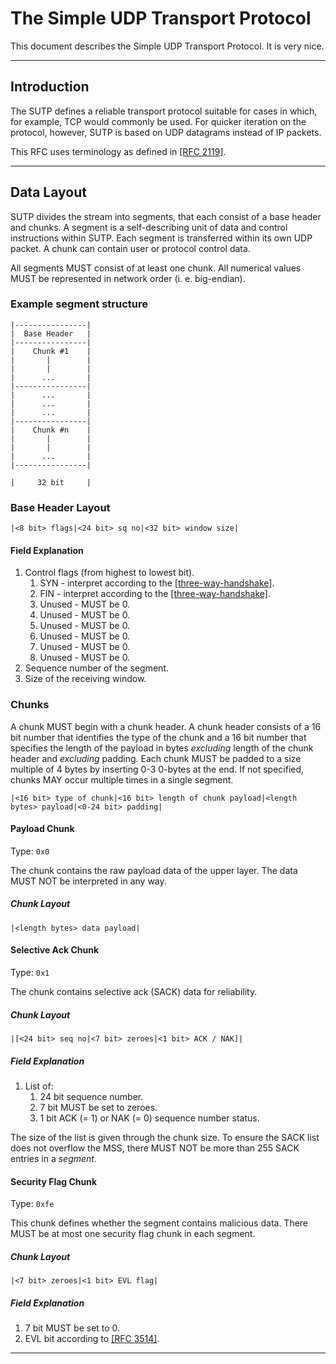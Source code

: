 # The Simple UDP Transport Protocol

This document describes the Simple UDP Transport Protocol. It is very nice.

----

## Introduction

The SUTP defines a reliable transport protocol suitable for cases in which, for example, TCP would commonly be used. For quicker iteration on the protocol, however, SUTP is based on UDP datagrams instead of IP packets.

This RFC uses terminology as defined in [[RFC 2119]](https://tools.ietf.org/html/rfc2119).

----

## Data Layout

SUTP divides the stream into segments, that each consist of a base header and chunks. A segment is a self-describing unit of data and control instructions within SUTP. Each segment is transferred within its own UDP packet. A chunk can contain user or protocol control data.

All segments MUST consist of at least one chunk. All numerical values MUST be represented in network order (i. e. big-endian).

### Example segment structure

```
|----------------|
|  Base Header   |
|----------------|
|    Chunk #1    |
|       |        |
|       |        |
|      ...       |
|----------------|
|      ...       |
|      ...       |
|      ...       |
|----------------|
|    Chunk #n    |
|       |        |
|       |        |
|      ...       |
|----------------|

|     32 bit     |
```

### Base Header Layout

`|<8 bit> flags|<24 bit> sq no|<32 bit> window size|`

#### Field Explanation

1. Control flags (from highest to lowest bit).
    1. SYN - interpret according to the [[three-way-handshake]](#handshake).
    1. FIN - interpret according to the [[three-way-handshake]](#handshake).
    1. Unused - MUST be 0.
    1. Unused - MUST be 0.
    1. Unused - MUST be 0.
    1. Unused - MUST be 0.
    1. Unused - MUST be 0.
    1. Unused - MUST be 0.
1. Sequence number of the segment.
1. Size of the receiving window.

### Chunks

A chunk MUST begin with a chunk header. A chunk header consists of a 16 bit number that identifies the type of the chunk and a 16 bit number that specifies the length of the payload in bytes _excluding_ length of the chunk header and _excluding_ padding. Each chunk MUST be padded to a size multiple of 4 bytes by inserting 0-3 0-bytes at the end. If not specified, chunks MAY occur multiple times in a single segment.

`|<16 bit> type of chunk|<16 bit> length of chunk payload|<length bytes> payload|<0-24 bit> padding|`

#### Payload Chunk <a name="chunk-payload"></a>

Type: `0x0`

The chunk contains the raw payload data of the upper layer. The data MUST NOT be interpreted in any way.

##### Chunk Layout

`|<length bytes> data payload|`

#### Selective Ack Chunk <a name="chunk-sack"></a>

Type: `0x1`

The chunk contains selective ack (SACK) data for reliability.

##### Chunk Layout

`|[<24 bit> seq no|<7 bit> zeroes|<1 bit> ACK / NAK]|`

##### Field Explanation

1. List of:
    1. 24 bit sequence number.
    1. 7 bit MUST be set to zeroes.
    1. 1 bit ACK (= 1) or NAK (= 0) sequence number status.

The size of the list is given through the chunk size. To ensure the SACK list does not overflow the MSS, there MUST NOT be more than 255 SACK entries in a _segment_.

#### Security Flag Chunk <a name="chunk-sec"></a>

Type: `0xfe`

This chunk defines whether the segment contains malicious data. There MUST be at most one security flag chunk in each segment.

##### Chunk Layout

`|<7 bit> zeroes|<1 bit> EVL flag|`

##### Field Explanation

1. 7 bit MUST be set to 0.
1. EVL bit according to [[RFC 3514]](https://tools.ietf.org/html/rfc3514).

----
